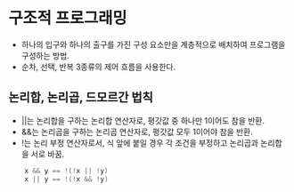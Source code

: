 # 구조적 프로그래밍
- 하나의 입구와 하나의 출구를 가진 구성 요소만을 계층적으로 배치하여 프로그램을 구성하는 방법.
- 순차, 선택, 반복 3종류의 제어 흐름을 사용한다.

## 논리합, 논리곱, 드모르간 법칙
- ||는 논리합을 구하는 논리합 연산자로, 평갓값 중 하나만 1이어도 참을 반환.
- &&는 논리곱을 구하는 논리곱 연산자로, 평갓값 모두 1이어야 참을 반환.
- !는 논리 부정 연산자로서, 식 앞에 붙일 경우 각 조건을 부정하고 논리곱과 논리합을 서로 바꿈.
```c
    x && y == !(!x || !y) 
    x || y == !(!x && !y)
```